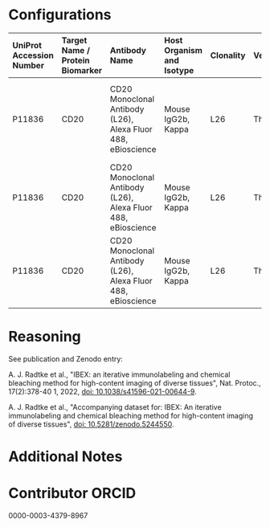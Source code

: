 # Configurations

| UniProt Accession Number   | Target Name / Protein Biomarker   | Antibody Name                                                | Host Organism and Isotype   | Clonality   | Vendor   | Catalog Number   | Conjugate   | RRID        | Application   | Method           | Tissue Preservation   | Tissue           | Detergent         | Antigen Retrieval Conditions   | Dye Inactivation Conditions                                            | Result   | Agree        | Disagree   |
|:---------------------------|:----------------------------------|:-------------------------------------------------------------|:----------------------------|:------------|:---------|:-----------------|:------------|:------------|:--------------|:-----------------|:----------------------|:-----------------|:------------------|:-------------------------------|:-----------------------------------------------------------------------|:---------|:-------------|:-----------|
| P11836                     | CD20                              | CD20 Monoclonal Antibody (L26), Alexa Fluor 488, eBioscience | Mouse IgG2b, Kappa          | L26         | Thermo   | 53-0202-82       | AF488       | AB_10734358 | IHC-Fr        | IBEX2D Automated | 1% PFA Fixed Frozen   | Human lymph node | 0.3% Triton-X-100 |                                | 0.5 mg/ml LiBH4 10 minutes continuous exchange with automated protocol | Success  | [+](#reason1) |            |
| P11836                     | CD20                              | CD20 Monoclonal Antibody (L26), Alexa Fluor 488, eBioscience | Mouse IgG2b, Kappa          | L26         | Thermo   | 53-0202-82       | AF488       | AB_10734358 | IHC-Fr        | IBEX2D Manual    | 1% PFA Fixed Frozen   | Human lymph node | 0.3% Triton-X-100 |                                | 1 mg/ml LiBH4 15 minutes                                               | Success  | [+](#reason1) |            |
| P11836                     | CD20                              | CD20 Monoclonal Antibody (L26), Alexa Fluor 488, eBioscience | Mouse IgG2b, Kappa          | L26         | Thermo   | 53-0202-82       | AF488       | AB_10734358 | IHC-Fr        | IBEX2D Manual    | 1% PFA Fixed Frozen   | Human spleen     | 0.3% Triton-X-100 |                                | 1 mg/ml LiBH4 15 minutes                                               | Success  | [+](#reason1) |            |

# Reasoning

<a name="reason1"></a>
See publication and Zenodo entry:

A. J. Radtke et al., "IBEX: an iterative immunolabeling and chemical bleaching
 method for high-content imaging of diverse tissues", Nat. Protoc., 17(2):378-40
1, 2022, [doi: 10.1038/s41596-021-00644-9](https://doi.org/10.1038/s41596-021-00644-9).

A. J. Radtke et al., "Accompanying dataset for: IBEX: An iterative immunolabeling and chemical 
bleaching method for high-content imaging of diverse tissues",
[doi: 10.5281/zenodo.5244550](https://doi.org/10.5281/zenodo.5244551).


# Additional Notes

# Contributor ORCID

0000-0003-4379-8967
